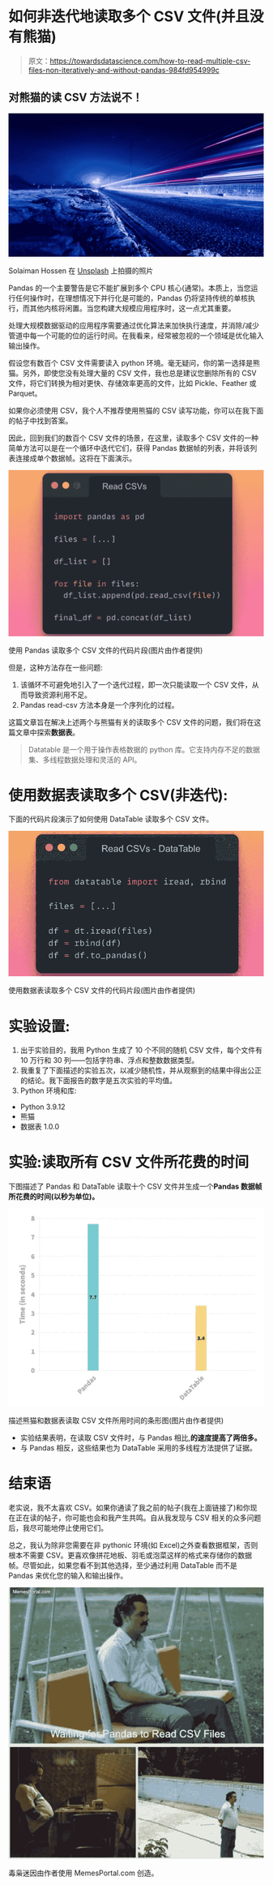 # 如何非迭代地读取多个 CSV 文件(并且没有熊猫)

> 原文：<https://towardsdatascience.com/how-to-read-multiple-csv-files-non-iteratively-and-without-pandas-984fd954999c>

## 对熊猫的读 CSV 方法说不！

![](img/dc8f4b092d9d8e62f654ee4efa116a3c.png)

Solaiman Hossen 在 [Unsplash](https://unsplash.com?utm_source=medium&utm_medium=referral) 上拍摄的照片

Pandas 的一个主要警告是它不能扩展到多个 CPU 核心(通常)。本质上，当您运行任何操作时，在理想情况下并行化是可能的，Pandas 仍将坚持传统的单核执行，而其他内核将闲置。当您构建大规模应用程序时，这一点尤其重要。

处理大规模数据驱动的应用程序需要通过优化算法来加快执行速度，并消除/减少管道中每一个可能的位的运行时间。在我看来，经常被忽视的一个领域是优化输入输出操作。

假设您有数百个 CSV 文件需要读入 python 环境。毫无疑问，你的第一选择是熊猫。另外，即使您没有处理大量的 CSV 文件，我也总是建议您删除所有的 CSV 文件，将它们转换为相对更快、存储效率更高的文件，比如 Pickle、Feather 或 Parquet。

[](/why-i-stopped-dumping-dataframes-to-a-csv-and-why-you-should-too-c0954c410f8f)  

如果你必须使用 CSV，我个人不推荐使用熊猫的 CSV 读写功能，你可以在我下面的帖子中找到答案。

[](/its-time-to-say-goodbye-to-pd-read-csv-and-pd-to-csv-27fbc74e84c5)  

因此，回到我们的数百个 CSV 文件的场景，在这里，读取多个 CSV 文件的一种简单方法可以是在一个循环中迭代它们，获得 Pandas 数据帧的列表，并将该列表连接成单个数据帧。这将在下面演示。

![](img/8e3015417ef3794e7af1355f91355b9e.png)

使用 Pandas 读取多个 CSV 文件的代码片段(图片由作者提供)

但是，这种方法存在一些问题:

1.  该循环不可避免地引入了一个迭代过程，即一次只能读取一个 CSV 文件，从而导致资源利用不足。
2.  Pandas read-csv 方法本身是一个序列化的过程。

这篇文章旨在解决上述两个与熊猫有关的读取多个 CSV 文件的问题，我们将在这篇文章中探索**数据表**。

> Datatable 是一个用于操作表格数据的 python 库。它支持内存不足的数据集、多线程数据处理和灵活的 API。

# **使用数据表读取多个 CSV(非迭代):**

下面的代码片段演示了如何使用 DataTable 读取多个 CSV 文件。

![](img/e06e4dac2d024a1ff0945ee0c06924b3.png)

使用数据表读取多个 CSV 文件的代码片段(图片由作者提供)

# 实验设置:

1.  出于实验目的，我用 Python 生成了 10 个不同的随机 CSV 文件，每个文件有 10 万行和 30 列——包括字符串、浮点和整数数据类型。
2.  我重复了下面描述的实验五次，以减少随机性，并从观察到的结果中得出公正的结论。我下面报告的数字是五次实验的平均值。
3.  Python 环境和库:

*   Python 3.9.12
*   熊猫
*   数据表 1.0.0

# 实验:读取所有 CSV 文件所花费的时间

下图描述了 Pandas 和 DataTable 读取十个 CSV 文件并生成一个**Pandas 数据帧所花费的时间(以秒为单位)。**

![](img/c952643aa7d9736b2d5318a5245fe007.png)

描述熊猫和数据表读取 CSV 文件所用时间的条形图(图片由作者提供)

*   实验结果表明，在读取 CSV 文件时，与 Pandas 相比,**的速度提高了两倍多。**
*   与 Pandas 相反，这些结果也为 DataTable 采用的多线程方法提供了证据。

# 结束语

老实说，我不太喜欢 CSV。如果你通读了我之前的帖子(我在上面链接了)和你现在正在读的帖子，你可能也会和我产生共鸣。自从我发现与 CSV 相关的众多问题后，我尽可能地停止使用它们。

总之，我认为除非您需要在非 pythonic 环境(如 Excel)之外查看数据框架，否则根本不需要 CSV。更喜欢像拼花地板、羽毛或泡菜这样的格式来存储你的数据帧。尽管如此，如果您看不到其他选择，至少通过利用 DataTable 而不是 Pandas 来优化您的输入和输出操作。

![](img/ab299f32fe117f0be6b334bc097c49a5.png)

毒枭迷因由作者使用 MemesPortal.com 创造。